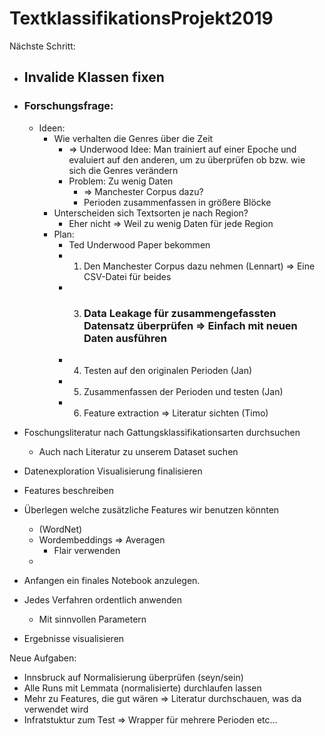 # TextklassifikationsProjekt2019

Nächste Schritt:
- ## Invalide Klassen fixen

- ### Forschungsfrage:
  - Ideen:
    - Wie verhalten die Genres über die Zeit
      - => Underwood Idee: Man trainiert auf einer Epoche und evaluiert auf den anderen, um zu überprüfen ob bzw. wie sich die Genres verändern
      - Problem: Zu wenig Daten 
        - => Manchester Corpus dazu?
        - Perioden zusammenfassen in größere Blöcke
    - Unterscheiden sich Textsorten je nach Region?
      - Eher nicht => Weil zu wenig Daten für jede Region
    - Plan:
      - Ted Underwood Paper bekommen
      - 1. Den Manchester Corpus dazu nehmen (Lennart) => Eine CSV-Datei für beides
      - 3. ### Data Leakage für zusammengefassten Datensatz überprüfen => Einfach mit neuen Daten ausführen
      - 4. Testen auf den originalen Perioden (Jan)
      - 5. Zusammenfassen der Perioden und testen (Jan)
      - 6. Feature extraction => Literatur sichten (Timo)
- Foschungsliteratur nach Gattungsklassifikationsarten durchsuchen
  - Auch nach Literatur zu unserem Dataset suchen
- Datenexploration Visualisierung finalisieren
- Features beschreiben 
- Überlegen welche zusätzliche Features wir benutzen könnten
  - (WordNet)
  - Wordembeddings => Averagen
    - Flair verwenden
  - 
- Anfangen ein finales Notebook anzulegen.
- Jedes Verfahren ordentlich anwenden
  - Mit sinnvollen Parametern
- Ergebnisse visualisieren

Neue Aufgaben:
  - Innsbruck auf Normalisierung überprüfen (seyn/sein)
  - Alle Runs mit Lemmata (normalisierte) durchlaufen lassen
  - Mehr zu Features, die gut wären => Literatur durchschauen, was da verwendet wird
  - Infratstuktur zum Test => Wrapper für mehrere Perioden etc...
